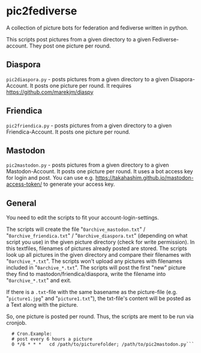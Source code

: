 # pic2fediverse
A collection of picture bots for federation and fediverse written in python.

This scripts post pictures from a given directory to a given Fediverse-account. They post one picture per round.


## Diaspora
`pic2diaspora.py` - posts pictures from a given directory to a given Disapora-Account. It posts one picture per round. It requires https://github.com/marekjm/diaspy 

## Friendica
`pic2friendica.py` - posts pictures from a given directory to a given Friendica-Account. It posts one picture per round. 


## Mastodon
`pic2mastodon.py` - posts pictures from a given directory to a given Mastodon-Account. It posts one picture per round. It uses a bot access key for login and post. You can use e.g. https://takahashim.github.io/mastodon-access-token/ to generate your access key.

## General
You need to edit the scripts to fit your account-login-settings.

The scripts will create the file "`0archive_mastodon.txt`" / "`0archive_friendica.txt`" / "`0archive_diaspora.txt`" (depending on what script you use) in the given picture directory (check for write permission). In this textfiles, filenames of pictures already posted are stored. The scripts look up all pictures in the given directory and compare their filenames with "`0archive_*.txt`". The scripts won't upload any pictures with filenames included in "`0archive_*.txt`". The scripts will post the first "new" picture they find to mastodon/friendica/diaspora, write the filename into "`0archive_*.txt`" and exit. 

If there is a `.txt`-file with the same basename as the picture-file (e.g. "`picture1.jpg`" and "`picture1.txt`"), the txt-file's content will be posted as a Text along with the picture. 

So, one picture is posted per round. Thus, the scripts are ment to be run via cronjob.
```
  # Cron.Example:
  # post every 6 hours a picture
  0 */6 * * * 	cd /path/to/picturefolder; /path/to/pic2mastodon.py```
